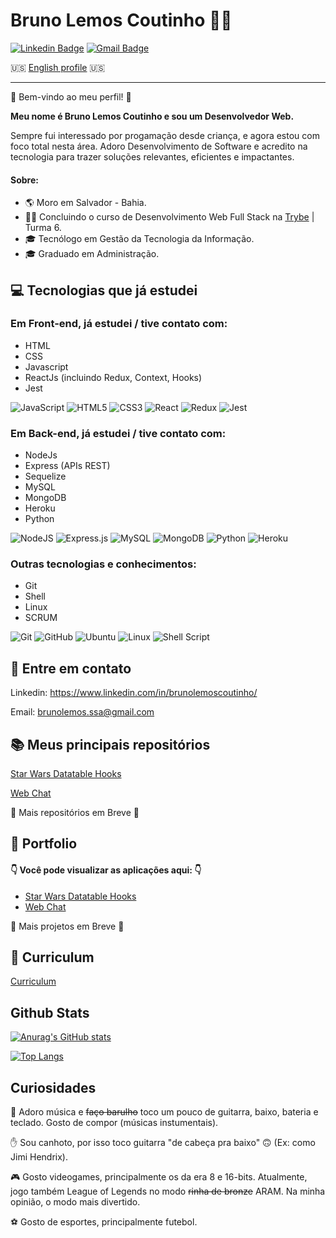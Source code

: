 # Bruno Lemos Coutinho :man_technologist:
[![Linkedin Badge](https://img.shields.io/badge/-Bruno-blue?style=flat-square&logo=Linkedin&logoColor=white&link=https://www.linkedin.com/in/brunolemoscoutinho/)](https://www.linkedin.com/in/brunolemoscoutinho/) [![Gmail Badge](https://img.shields.io/badge/-brunolemos.ssa@gmail.com-c14438?style=flat-square&logo=Gmail&logoColor=white&link=mailto:brunolemos.ssa@gmail.com)](mailto:brunolemos.ssa@gmail.com)

:us: [English profile](https://github.com/BrunoLemosCoutinho/brunolemoscoutinho/blob/main/README-en.md) :us:
<hr>

:wave: Bem-vindo ao meu perfil! :wave:

__Meu nome é Bruno Lemos Coutinho e sou um Desenvolvedor Web.__

Sempre fui interessado por progamação desde criança, e agora estou com foco total nesta área. Adoro Desenvolvimento de Software e acredito na tecnologia para trazer soluções relevantes, eficientes e impactantes.

#### Sobre:
* :earth_americas: Moro em Salvador - Bahia.
* :man_technologist: Concluindo o curso de Desenvolvimento Web Full Stack na [Trybe](https://www.betrybe.com) | Turma 6.
* :mortar_board: Tecnólogo em Gestão da Tecnologia da Informação.
* :mortar_board: Graduado em Administração.

## :computer: Tecnologias que já estudei

### Em Front-end, já estudei / tive contato com:
* HTML
* CSS
* Javascript
* ReactJs (incluindo Redux, Context, Hooks)
* Jest

<img alt="JavaScript" src="https://img.shields.io/badge/javascript-%23323330.svg?style=for-the-badge&logo=javascript&logoColor=black&color=yellow"/> <img alt="HTML5" src="https://img.shields.io/badge/html5-%23E34F26.svg?style=for-the-badge&logo=html5&logoColor=white"/>  <img alt="CSS3" src="https://img.shields.io/badge/css3-%231572B6.svg?style=for-the-badge&logo=css3&logoColor=white"/> <img alt="React" src="https://img.shields.io/badge/react-%2320232a.svg?style=for-the-badge&logo=react&logoColor=%2361DAFB"/> <img alt="Redux" src="https://img.shields.io/badge/redux-%23593d88.svg?style=for-the-badge&logo=redux&logoColor=white"/> <img alt="Jest" src="https://img.shields.io/badge/-jest-%23C21325?style=for-the-badge&logo=jest&logoColor=white"/>

### Em Back-end,  já estudei / tive contato com:
* NodeJs
* Express (APIs REST)
* Sequelize
* MySQL
* MongoDB
* Heroku
* Python

<img alt="NodeJS" src="https://img.shields.io/badge/node.js-%2343853D.svg?style=for-the-badge&logo=node-dot-js&logoColor=white"/>  <img alt="Express.js" src="https://img.shields.io/badge/express.js-%23404d59.svg?style=for-the-badge&logo=express&logoColor=%2361DAFB"/> 
<img alt="MySQL" src="https://img.shields.io/badge/mysql-%2300f.svg?style=for-the-badge&logo=mysql&logoColor=white"/> <img alt="MongoDB" src ="https://img.shields.io/badge/MongoDB-%234ea94b.svg?style=for-the-badge&logo=mongodb&logoColor=white"/>
<img alt="Python" src="https://img.shields.io/badge/python-%2314354C.svg?style=for-the-badge&logo=python&logoColor=white"/> <img alt="Heroku" src="https://img.shields.io/badge/heroku-%23430098.svg?style=for-the-badge&logo=heroku&logoColor=white"/>

### Outras tecnologias e conhecimentos:
* Git
* Shell
* Linux
* SCRUM

<img alt="Git" src="https://img.shields.io/badge/git-%23F05033.svg?style=for-the-badge&logo=git&logoColor=white"/> 	<img alt="GitHub" src="https://img.shields.io/badge/github-%23121011.svg?style=for-the-badge&logo=github&logoColor=white"/>
<img alt="Ubuntu" src="https://img.shields.io/badge/Ubuntu-E95420?style=for-the-badge&logo=ubuntu&logoColor=white" /> <img alt="Linux" src="https://img.shields.io/badge/Linux-FCC624?style=for-the-badge&logo=linux&logoColor=black"> <img alt="Shell Script" src="https://img.shields.io/badge/shell_script-%23121011.svg?style=for-the-badge&logo=gnu-bash&logoColor=white"/>
## :satellite: Entre em contato

Linkedin:  https://www.linkedin.com/in/brunolemoscoutinho/

Email:  brunolemos.ssa@gmail.com

## :books: Meus principais repositórios
<a href="https://github.com/BrunoLemosCoutinho/starwars-datatable-hooks" target="_blank">Star Wars Datatable Hooks</a>

<a href="https://github.com/BrunoLemosCoutinho/webchat" target="_blank">Web Chat</a>

:construction: Mais repositórios em Breve :construction:

## :open_file_folder: Portfolio
#### :point_down: Você pode visualizar as aplicações aqui: :point_down:
* <a href="https://brunolemoscoutinho.github.io/starwars-datatable-hooks/" target="_blank">Star Wars Datatable Hooks</a>
* <a href="https://resenhawebchat.herokuapp.com" target="_blank">Web Chat</a>

:construction: Mais projetos em Breve :construction:

## :page_facing_up: Curriculum
[Curriculum](https://gitconnected.com/brunolemoscoutinho/resume)

## Github Stats
[![Anurag's GitHub stats](https://github-readme-stats.vercel.app/api?username=BrunoLemosCoutinho&count_private=true&show_icons=true&theme=dark)](https://github.com/BrunoLemosCoutinho/github-readme-stats)

[![Top Langs](https://github-readme-stats.vercel.app/api/top-langs/?username=BrunoLemosCoutinho&layout=compact)](https://github.com/BrunoLemosCoutinho/github-readme-stats)


## Curiosidades
:musical_note: Adoro música e <s>faço barulho</s> toco um pouco de  guitarra,  baixo,  bateria e teclado. Gosto de compor (músicas instumentais).

:raised_hand: Sou canhoto, por isso toco guitarra "de cabeça pra baixo" 🙃 (Ex: como Jimi Hendrix).

:video_game: Gosto videogames, principalmente os da era 8 e 16-bits. Atualmente, jogo também League of Legends no modo <s>rinha de bronze</s> ARAM. Na minha opinião, o modo mais divertido.

  
:soccer: Gosto de esportes, principalmente futebol.
